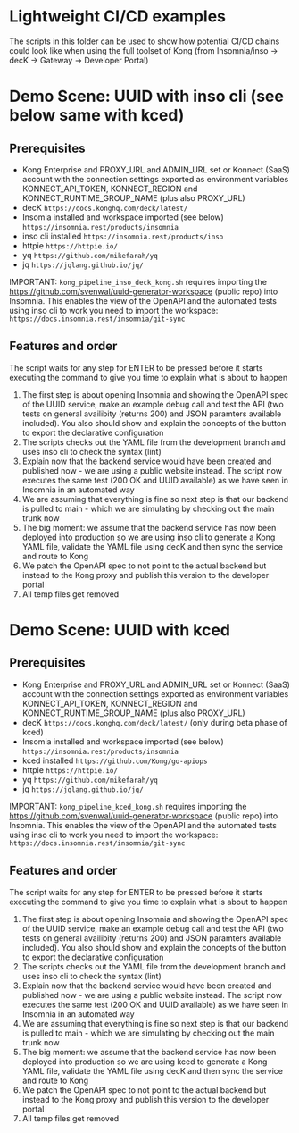 # Lightweight CI/CD examples

The scripts in this folder can be used to show how potential CI/CD chains could look like when using the full toolset of Kong (from Insomnia/inso -> decK -> Gateway -> Developer Portal)

# Demo Scene: UUID with inso cli (see below same with kced)

## Prerequisites

* Kong Enterprise and PROXY_URL and ADMIN_URL set or Konnect (SaaS) account with the connection settings exported as environment variables KONNECT_API_TOKEN, KONNECT_REGION and KONNECT_RUNTIME_GROUP_NAME (plus also PROXY_URL)
* decK `https://docs.konghq.com/deck/latest/`
* Insomia installed and workspace imported (see below) `https://insomnia.rest/products/insomnia`
* inso cli installed `https://insomnia.rest/products/inso`
* httpie `https://httpie.io/`
* yq `https://github.com/mikefarah/yq`
* jq `https://jqlang.github.io/jq/`

IMPORTANT: `kong_pipeline_inso_deck_kong.sh` requires importing the https://github.com/svenwal/uuid-generator-workspace (public repo) into Insomnia. This enables the view of the OpenAPI and the automated tests using inso cli to work you need to import the workspace: `https://docs.insomnia.rest/insomnia/git-sync`

## Features and order

The script waits for any step for ENTER to be pressed before it starts executing the command to give you time to explain what is about to happen

1. The first step is about opening Insomnia and showing the OpenAPI spec of the UUID service, make an example debug call and test the API (two tests on general availibity (returns 200) and JSON paramters available included).  You also should show and explain the concepts of the button to export the declarative configuration
2. The scripts checks out the YAML file from the development branch and uses inso cli to check the syntax (lint)
3. Explain now that the backend service would have been created and published now - we are using a public website instead. The script now executes the same test (200 OK and UUID available) as we have seen in Insomnia in an automated way
4. We are assuming that everything is fine so next step is that our backend is pulled to main - which we are simulating by checking out the main trunk now
5. The big moment: we assume that the backend service has now been deployed into production so we are using inso cli to generate a Kong YAML file, validate the YAML file using decK and then sync the service and route  to Kong
6. We patch the OpenAPI spec to not point to the actual backend but instead to the Kong proxy and publish this version to the developer portal
7. All temp files get removed

# Demo Scene: UUID with kced

## Prerequisites

* Kong Enterprise and PROXY_URL and ADMIN_URL set or Konnect (SaaS) account with the connection settings exported as environment variables KONNECT_API_TOKEN, KONNECT_REGION and KONNECT_RUNTIME_GROUP_NAME (plus also PROXY_URL)
* decK `https://docs.konghq.com/deck/latest/` (only during beta phase of kced)
* Insomia installed and workspace imported (see below) `https://insomnia.rest/products/insomnia`
* kced installed `https://github.com/Kong/go-apiops`
* httpie `https://httpie.io/`
* yq `https://github.com/mikefarah/yq`
* jq `https://jqlang.github.io/jq/`

IMPORTANT: `kong_pipeline_kced_kong.sh` requires importing the https://github.com/svenwal/uuid-generator-workspace (public repo) into Insomnia. This enables the view of the OpenAPI and the automated tests using inso cli to work you need to import the workspace: `https://docs.insomnia.rest/insomnia/git-sync`

## Features and order

The script waits for any step for ENTER to be pressed before it starts executing the command to give you time to explain what is about to happen

1. The first step is about opening Insomnia and showing the OpenAPI spec of the UUID service, make an example debug call and test the API (two tests on general availibity (returns 200) and JSON paramters available included).  You also should show and explain the concepts of the button to export the declarative configuration
2. The scripts checks out the YAML file from the development branch and uses inso cli to check the syntax (lint)
3. Explain now that the backend service would have been created and published now - we are using a public website instead. The script now executes the same test (200 OK and UUID available) as we have seen in Insomnia in an automated way
4. We are assuming that everything is fine so next step is that our backend is pulled to main - which we are simulating by checking out the main trunk now
5. The big moment: we assume that the backend service has now been deployed into production so we are using kced to generate a Kong YAML file, validate the YAML file using decK and then sync the service and route to Kong
6. We patch the OpenAPI spec to not point to the actual backend but instead to the Kong proxy and publish this version to the developer portal
7. All temp files get removed

